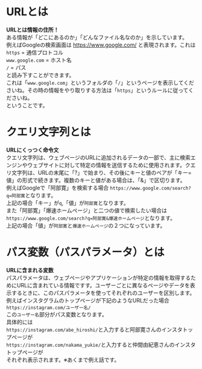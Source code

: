 # URLとは
**URLとは情報の住所！**<br>
ある情報が「どこにあるのか」「どんなファイル名なのか」を示しています。<br>
例えばGoogleの検索画面は
https://www.google.com/
と表現されます。これは<br>
`https` = 通信プロトコル<br>
`www.google.com` = ホスト名<br>
`/` = パス<br>
と読み下すことができます。<br>
これは「`www.google.com`」というフォルダの「`/`」というページを表示してくださいね。その時の情報をやり取りする方法は「`https`」というルールに従ってくださいね。<br>
ということです。<br>

# クエリ文字列とは
**URLにくっつく命令文**<br>
クエリ文字列は、ウェブページのURLに追加されるデータの一部で、主に検索エンジンやウェブサイトに対して特定の情報を送信するために使用されます。クエリ文字列は、URLの末尾に「?」で始まり、その後にキーと値のペアが「キー=値」の形式で続きます。複数のキーと値がある場合は、「&」で区切ります。<br>
例えばGoogleで「阿部寛」を検索する場合
`https://www.google.com/search?q=阿部寛`となります。<br>
上記の場合「キー」が`q`,「値」が`阿部寛`となります。<br>
また「阿部寛」「爆速ホームページ」と二つの値で検索したい場合は
`https://www.google.com/search?q=阿部寛&爆速ホームページ`となります。<br>
上記の場合「値」が`阿部寛`と`爆速ホームページ`の２つになっています。

# パス変数（パスパラメータ）とは
**URLに含まれる変数**<br>
パスパラメータは、ウェブページやアプリケーションが特定の情報を取得するためにURLに含まれている情報ですす。ユーザーごとに異なるページやデータを表示するときに、このパスパラメータを使ってそれぞれのユーザーを区別します。<br> 
例えばインスタグラムのトップページが下記のようなURLだった場合<br>
`https://instagram.com/ユーザー名/`<br>
この`ユーザー名`部分がパス変数となります。<br>
具体的には<br>
`https://instagram.com/abe_hiroshi/`と入力すると阿部寛さんのインスタトップページが<br>
`https://instagram.com/nakama_yukie/`と入力すると仲間由紀恵さんのインスタトップページが<br>
それぞれ表示されます。※あくまで例え話です。

